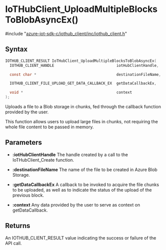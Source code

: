 # IoTHubClient_UploadMultipleBlocksToBlobAsyncEx()

\#include "[azure-iot-sdk-c/iothub_client/inc/iothub_client.h](../iot-c-ref-iothub-client-h.md)"  

## Syntax

```C
IOTHUB_CLIENT_RESULT IoTHubClient_UploadMultipleBlocksToBlobAsyncEx(
  IOTHUB_CLIENT_HANDLE                            iotHubClientHandle,

  const char *                                    destinationFileName,

  IOTHUB_CLIENT_FILE_UPLOAD_GET_DATA_CALLBACK_EX  getDataCallbackEx,

  void *                                          context
);
```

Uploads a file to a Blob storage in chunks, fed through the callback function provided by the user.

This function allows users to upload large files in chunks, not requiring the whole file content to be passed in memory. 

## Parameters
* **:iotHubClientHandle** The handle created by a call to the IoTHubClient_Create function. 

* **:destinationFileName** The name of the file to be created in Azure Blob Storage. 

* **:getDataCallbackEx** A callback to be invoked to acquire the file chunks to be uploaded, as well as to indicate the status of the upload of the previous block. 

* **:context** Any data provided by the user to serve as context on getDataCallback. 

## Returns
An IOTHUB_CLIENT_RESULT value indicating the success or failure of the API call.

